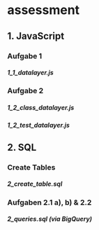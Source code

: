 # assessment

## 1. JavaScript
### Aufgabe 1 
##### 1_1_datalayer.js

### Aufgabe 2 
##### 1_2_class_datalayer.js
##### 1_2_test_datalayer.js

## 2. SQL
### Create Tables
##### 2_create_table.sql

### Aufgaben 2.1 a), b) & 2.2 
##### 2_queries.sql (via BigQuery)
